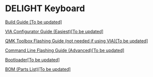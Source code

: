 # DELIGHT Keyboard

[Build Guide \[To be updated\]]()

[VIA Configurator Guide (Easiest)\[To be updated\]]()

[QMK Toolbox Flashing Guide (not needed if using VIA)\[To be updated\]]()

[Command Line Flashing Guide (Advanced)\[To be updated\]]()

[Bootloader\[To be updated\]]()

[BOM (Parts List)\[To be updated\]]()
